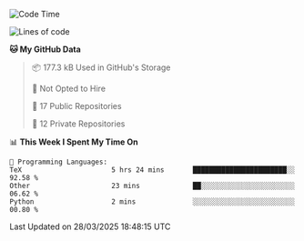<!--START_SECTION:waka-->
![Code Time](http://img.shields.io/badge/Code%20Time-1%2C100%20hrs%2030%20mins-blue)

![Lines of code](https://img.shields.io/badge/From%20Hello%20World%20I%27ve%20Written-223.4%20thousand%20lines%20of%20code-blue)

**🐱 My GitHub Data** 

> 📦 177.3 kB Used in GitHub's Storage 
 > 
> 🚫 Not Opted to Hire
 > 
> 📜 17 Public Repositories 
 > 
> 🔑 12 Private Repositories 
 > 
📊 **This Week I Spent My Time On** 

```text
💬 Programming Languages: 
TeX                      5 hrs 24 mins       ███████████████████████░░   92.58 % 
Other                    23 mins             ██░░░░░░░░░░░░░░░░░░░░░░░   06.62 % 
Python                   2 mins              ░░░░░░░░░░░░░░░░░░░░░░░░░   00.80 % 
```


 Last Updated on 28/03/2025 18:48:15 UTC
<!--END_SECTION:waka-->
